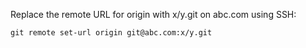 Replace the remote URL for origin with x/y.git on abc.com using SSH:

    git remote set-url origin git@abc.com:x/y.git
